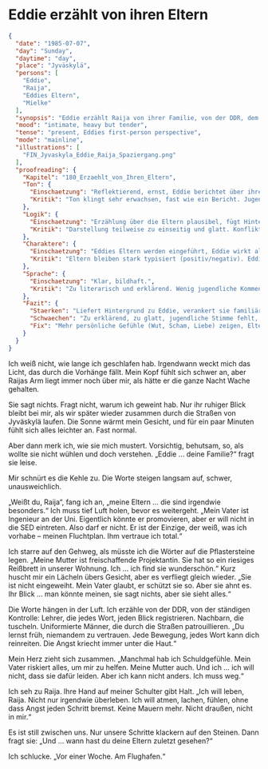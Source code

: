 # Eddie erzählt von ihren Eltern

```json
{
  "date": "1985-07-07",
  "day": "Sunday",
  "daytime": "day",
  "place": "Jyväskylä",
  "persons": [
    "Eddie",
    "Raija",
    "Eddies Eltern",
    "Mielke"
  ],
  "synopsis": "Eddie erzählt Raija von ihrer Familie, von der DDR, dem Abschied am Flughafen Schönefeld und ihren Schuldgefühlen. Raija reagiert bewegt und tröstet sie.",
  "mood": "intimate, heavy but tender",
  "tense": "present, Eddies first-person perspective",
  "mode": "mainline",
  "illustrations": [
    "FIN_Jyvaskyla_Eddie_Raija_Spaziergang.png"
  ],
  "proofreading": {
    "Kapitel": "180_Erzaehlt_von_Ihren_Eltern",
    "Ton": {
      "Einschaetzung": "Reflektierend, ernst, Eddie berichtet über ihre Eltern.",
      "Kritik": "Ton klingt sehr erwachsen, fast wie ein Bericht. Jugendlich-ungefilterte Emotionen fehlen streckenweise."
    },
    "Logik": {
      "Einschaetzung": "Erzählung über die Eltern plausibel, fügt Hintergrundwissen hinzu.",
      "Kritik": "Darstellung teilweise zu einseitig und glatt. Konflikte oder widersprüchliche Gefühle kommen zu kurz."
    },
    "Charaktere": {
      "Einschaetzung": "Eddies Eltern werden eingeführt, Eddie wirkt als Vermittlerin.",
      "Kritik": "Eltern bleiben stark typisiert (positiv/negativ). Eddies persönliche Reibung mit ihnen könnte stärker gezeigt werden."
    },
    "Sprache": {
      "Einschaetzung": "Klar, bildhaft.",
      "Kritik": "Zu literarisch und erklärend. Wenig jugendliche Kommentare oder spontane Gedanken, Sprache wirkt zu erwachsen."
    },
    "Fazit": {
      "Staerken": "Liefert Hintergrund zu Eddie, verankert sie familiär, gibt Tiefe.",
      "Schwaechen": "Zu erklärend, zu glatt, jugendliche Stimme fehlt, Eltern bleiben Typen.",
      "Fix": "Mehr persönliche Gefühle (Wut, Scham, Liebe) zeigen, Eltern widersprüchlicher darstellen, Sprache lockern und jugendlicher machen."
    }
  }
}
```

Ich weiß nicht, wie lange ich geschlafen hab. Irgendwann weckt mich das Licht,
das durch die Vorhänge fällt. Mein Kopf fühlt sich schwer an, aber Raijas Arm
liegt immer noch über mir, als hätte er die ganze Nacht Wache gehalten.

Sie sagt nichts. Fragt nicht, warum ich geweint hab. Nur ihr ruhiger Blick
bleibt bei mir, als wir später wieder zusammen durch die Straßen von Jyväskylä
laufen. Die Sonne wärmt mein Gesicht, und für ein paar Minuten fühlt sich alles
leichter an. Fast normal.

Aber dann merk ich, wie sie mich mustert. Vorsichtig, behutsam, so, als wollte
sie nicht wühlen und doch verstehen. „Eddie … deine Familie?“ fragt sie leise.

Mir schnürt es die Kehle zu. Die Worte steigen langsam auf, schwer,
unausweichlich.

„Weißt du, Raija“, fang ich an, „meine Eltern … die sind irgendwie besonders.“
Ich muss tief Luft holen, bevor es weitergeht. „Mein Vater ist Ingenieur an der
Uni. Eigentlich könnte er promovieren, aber er will nicht in die SED eintreten.
Also darf er nicht. Er ist der Einzige, der weiß, was ich vorhabe – meinen
Fluchtplan. Ihm vertraue ich total.“

Ich starre auf den Gehweg, als müsste ich die Wörter auf die Pflastersteine
legen. „Meine Mutter ist freischaffende Projektantin. Sie hat so ein riesiges
Reißbrett in unserer Wohnung. Ich … ich find sie wunderschön.“ Kurz huscht mir
ein Lächeln übers Gesicht, aber es verfliegt gleich wieder. „Sie ist nicht
eingeweiht. Mein Vater glaubt, er schützt sie so. Aber sie ahnt es. Ihr Blick …
man könnte meinen, sie sagt nichts, aber sie sieht alles.“

Die Worte hängen in der Luft. Ich erzähle von der DDR, von der ständigen
Kontrolle: Lehrer, die jedes Wort, jeden Blick registrieren. Nachbarn, die
tuscheln. Uniformierte Männer, die durch die Straßen patrouillieren. „Du lernst
früh, niemandem zu vertrauen. Jede Bewegung, jedes Wort kann dich reinreiten.
Die Angst kriecht immer unter die Haut.“

Mein Herz zieht sich zusammen. „Manchmal hab ich Schuldgefühle. Mein Vater
riskiert alles, um mir zu helfen. Meine Mutter auch. Und ich … ich will nicht,
dass sie dafür leiden. Aber ich kann nicht anders. Ich muss weg.“

Ich seh zu Raija. Ihre Hand auf meiner Schulter gibt Halt. „Ich will leben,
Raija. Nicht nur irgendwie überleben. Ich will atmen, lachen, fühlen, ohne dass
Angst jeden Schritt bremst. Keine Mauern mehr. Nicht draußen, nicht in mir.“

Es ist still zwischen uns. Nur unsere Schritte klackern auf den Steinen. Dann
fragt sie: „Und … wann hast du deine Eltern zuletzt gesehen?“

Ich schlucke. „Vor einer Woche. Am Flughafen.“
